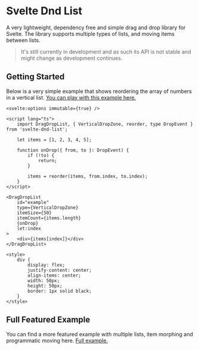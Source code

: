 # Svelte Dnd List

A very lightweight, dependency free and simple drag and drop library for Svelte. The library supports multiple types of lists, and moving items between lists.

> It's still currently in development and as such its API is not stable and might change as development continues.

## Getting Started

Below is a very simple example that shows reordering the array of numbers in a vertical list. [You can play with this example here.](https://tarb.github.io/svelte-dnd-list/simple)

```svelte
<svelte:options immutable={true} />

<script lang="ts">
	import DragDropList, { VerticalDropZone, reorder, type DropEvent } from 'svelte-dnd-list';

	let items = [1, 2, 3, 4, 5];

	function onDrop({ from, to }: DropEvent) {
		if (!to) {
			return;
		}

		items = reorder(items, from.index, to.index);
	}
</script>

<DragDropList
	id="example"
	type={VerticalDropZone}
	itemSize={50}
	itemCount={items.length}
	{onDrop}
	let:index
>
	<div>{items[index]}</div>
</DragDropList>

<style>
	div {
		display: flex;
		justify-content: center;
		align-items: center;
		width: 50px;
		height: 50px;
		border: 1px solid black;
	}
</style>
```

## Full Featured Example

You can find a more featured example with multiple lists, item morphing and programmatic moving here. [Full example.](https://tarb.github.io/svelte-dnd-list/)

